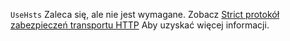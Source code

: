 `UseHsts` Zaleca się, ale nie jest wymagane. Zobacz [Strict protokół zabezpieczeń transportu HTTP](xref:security/enforcing-ssl#http-strict-transport-security-protocol-hsts) Aby uzyskać więcej informacji.